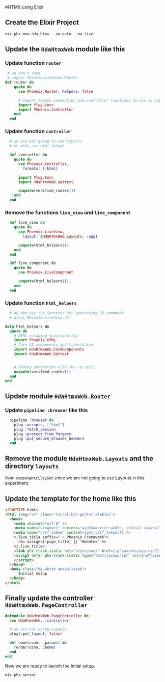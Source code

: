 #HTMX using Elixir

## Create the Elixir Project

```elixir
mix phx.new hda_htmx --no-ecto --no-live 
```

## Update the  `HdaHtmxWeb` module like this

### Update function `router`

```elixir
 # we don't need 
 # import Phoenix.LiveView.Router
def router do
    quote do
      use Phoenix.Router, helpers: false

      # Import common connection and controller functions to use in pipelines
      import Plug.Conn
      import Phoenix.Controller
    end
  end
```

### Update function `controller`

```elixir
  # we are not going to use Layouts
  # we only use html format

  def controller do
    quote do
      use Phoenix.Controller,
        formats: [:html]

      import Plug.Conn
      import HdaHtmxWeb.Gettext

      unquote(verified_routes())
    end
  end

```
### Remove the functions `live_view` and `live_component`

```elixir
  def live_view do
    quote do
      use Phoenix.LiveView,
        layout: {HdaHtmxWeb.Layouts, :app}

      unquote(html_helpers())
    end
  end

  def live_component do
    quote do
      use Phoenix.LiveComponent

      unquote(html_helpers())
    end
  end
  ```

  ### Update function `html_helpers`

  ```elixir
    # We don use the Shortcut for generating JS commands
    # alias Phoenix.LiveView.JS

  defp html_helpers do
    quote do
      # HTML escaping functionality
      import Phoenix.HTML
      # Core UI components and translation
      import HdaHtmxWeb.CoreComponents
      import HdaHtmxWeb.Gettext


      # Routes generation with the ~p sigil
      unquote(verified_routes())
    end
  end

```

## Update module `HdaHtmxWeb.Router`

### Update `pipeline :browser` like this

```elixir
  pipeline :browser do
    plug :accepts, ["html"]
    plug :fetch_session
    plug :protect_from_forgery
    plug :put_secure_browser_headers
  end
``` 

## Remove the module `HdaHtmxWeb.Layouts` and the directory `layouts`
from `components\layout` since we are not going to use Layouts in this experiment.


## Update the template for the home like this

```html
<!DOCTYPE html>
<html lang="en" class="[scrollbar-gutter:stable]">
  <head>
    <meta charset="utf-8" />
    <meta name="viewport" content="width=device-width, initial-scale=1" />
    <meta name="csrf-token" content={get_csrf_token()} />
    <.live_title suffix=" · Phoenix Framework">
      <%= assigns[:page_title] || "HdaHtmx" %>
    </.live_title>
    <link phx-track-static rel="stylesheet" href={~p"/assets/app.css"} />
    <script defer phx-track-static type="text/javascript" src={~p"/assets/app.js"}>
    </script>
  </head>
  <body class="bg-white antialiased">
      Initial Setup
  </body>
</html>
```

## Finally update the controller  `HdaHtmxWeb.PageController`

```elixir
defmodule HdaHtmxWeb.PageController do
  use HdaHtmxWeb, :controller

  # we are not using Layouts
  plug(:put_layout, false)

  def home(conn, _params) do
    render(conn, :home)
  end
end
```

Now we are ready to launch the initial setup.

```
mix phx.server
```


